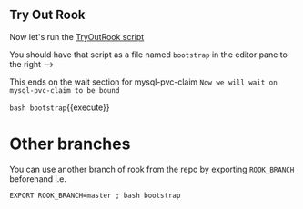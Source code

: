 ## Try Out Rook

Now let's run the [TryOutRook script](https://gist.github.com/joshuacox/30c0b0871622b233195a8bb5229ee5e4)

You should have that script as a file named `bootstrap` in the editor
pane to the right -->

This ends on the wait section for mysql-pvc-claim `Now we will wait on mysql-pvc-claim to be bound`

`bash bootstrap`{{execute}}

# Other branches

You can use another branch of rook from  the repo by exporting
`ROOK_BRANCH` beforehand i.e.

```
EXPORT ROOK_BRANCH=master ; bash bootstrap
```
